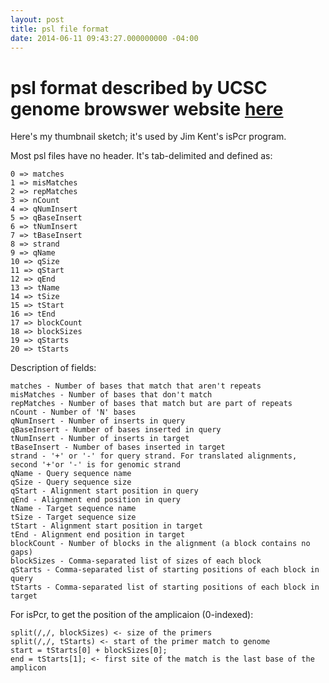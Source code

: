 ```yaml
---
layout: post
title: psl file format
date: 2014-06-11 09:43:27.000000000 -04:00
---
```

# psl format described by UCSC genome browswer website [here](http://www.genome.ucsc.edu/FAQ/FAQformat.html)

Here's my thumbnail sketch; it's used by Jim Kent's isPcr program.

Most psl files have no header. It's tab-delimited and defined as:

    0 => matches
    1 => misMatches
    2 => repMatches
    3 => nCount
    4 => qNumInsert
    5 => qBaseInsert
    6 => tNumInsert
    7 => tBaseInsert
    8 => strand
    9 => qName
    10 => qSize
    11 => qStart
    12 => qEnd
    13 => tName
    14 => tSize
    15 => tStart
    16 => tEnd
    17 => blockCount
    18 => blockSizes
    19 => qStarts
    20 => tStarts

Description of fields:

    matches - Number of bases that match that aren't repeats
    misMatches - Number of bases that don't match
    repMatches - Number of bases that match but are part of repeats
    nCount - Number of 'N' bases
    qNumInsert - Number of inserts in query
    qBaseInsert - Number of bases inserted in query
    tNumInsert - Number of inserts in target
    tBaseInsert - Number of bases inserted in target
    strand - '+' or '-' for query strand. For translated alignments, second '+'or '-' is for genomic strand
    qName - Query sequence name
    qSize - Query sequence size
    qStart - Alignment start position in query
    qEnd - Alignment end position in query
    tName - Target sequence name
    tSize - Target sequence size
    tStart - Alignment start position in target
    tEnd - Alignment end position in target
    blockCount - Number of blocks in the alignment (a block contains no gaps)
    blockSizes - Comma-separated list of sizes of each block
    qStarts - Comma-separated list of starting positions of each block in query
    tStarts - Comma-separated list of starting positions of each block in target

For isPcr, to get the position of the amplicaion (0-indexed):

    split(/,/, blockSizes) <- size of the primers
    split(/,/, tStarts) <- start of the primer match to genome
    start = tStarts[0] + blockSizes[0];
    end = tStarts[1]; <- first site of the match is the last base of the amplicon
